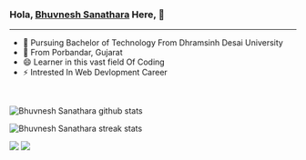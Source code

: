 ### Hola, <a href="https://www.linkedin.com/in/bhuvisanathara/" target="_blank">Bhuvnesh Sanathara</a> Here, 👋
<hr>

- 👯 Pursuing Bachelor of Technology From Dhramsinh Desai University
- 💬 From Porbandar, Gujarat
- 😄 Learner in this vast field Of Coding
- ⚡ Intrested In Web Devlopment Career

<br>

![Bhuvnesh Sanathara github stats](https://github-readme-stats.vercel.app/api?username=bhuvisanathra&)  

![Bhuvnesh Sanathara streak stats](https://github-readme-streak-stats.herokuapp.com/?user=bhuvisanathra&)  

<img src ="https://github-readme-stats.vercel.app/api/top-langs/?username=bhuvisanathra">

<img src="https://github-profile-trophy.vercel.app/?username=bhuvisanathra">
